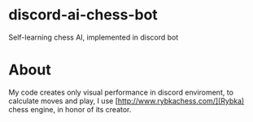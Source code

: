 # discord-ai-chess-bot
Self-learning chess AI, implemented in discord bot
# About
My code creates only visual performance in discord enviroment, to calculate moves and play, I use [http://www.rybkachess.com/](Rybka) chess engine, in honor of its creator.
